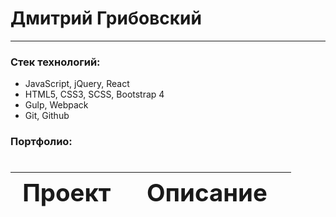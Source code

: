 # Дмитрий Грибовский
---
### Стек технологий:
- JavaScript, jQuery, React
- HTML5, CSS3, SCSS, Bootstrap 4
- Gulp, Webpack
- Git, Github

### Портфолио:
<div class="w3-responsive">
<font size="12px">
<table style="font-size: 80%" width="100%" class="w2-table-all notranslate" id="myTable">
<thead>
<tr class="w2-white">
<th width="40%">Проект</th>
<th width="60%">Описание</th>
</tr>
</thead>
